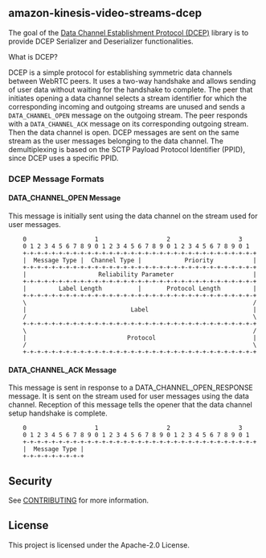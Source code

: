 ## amazon-kinesis-video-streams-dcep

The goal of the [Data Channel Establishment Protocol (DCEP)](https://datatracker.ietf.org/doc/html/rfc8832) library is to provide DCEP Serializer and Deserializer functionalities.

What is DCEP?

DCEP is a simple protocol for establishing symmetric data channels between WebRTC peers. 
It uses a two-way handshake and allows sending of user data without waiting for the handshake to complete.
The peer that initiates opening a data channel selects a stream identifier for which the corresponding incoming 
and outgoing streams are unused and sends a `DATA_CHANNEL_OPEN` message on the outgoing stream. 
The peer responds with a `DATA_CHANNEL_ACK` message on its corresponding outgoing stream. 
Then the data channel is open. DCEP messages are sent on the same stream as the 
user messages belonging to the data channel. 
The demultiplexing is based on the SCTP Payload Protocol Identifier (PPID), since DCEP uses a specific PPID.

### DCEP Message Formats

#### DATA_CHANNEL_OPEN Message

This message is initially sent using the data channel on the stream
used for user messages.

```
    0                   1                   2                   3
    0 1 2 3 4 5 6 7 8 9 0 1 2 3 4 5 6 7 8 9 0 1 2 3 4 5 6 7 8 9 0 1
    +-+-+-+-+-+-+-+-+-+-+-+-+-+-+-+-+-+-+-+-+-+-+-+-+-+-+-+-+-+-+-+-+
    |  Message Type |  Channel Type |            Priority           |
    +-+-+-+-+-+-+-+-+-+-+-+-+-+-+-+-+-+-+-+-+-+-+-+-+-+-+-+-+-+-+-+-+
    |                    Reliability Parameter                      |
    +-+-+-+-+-+-+-+-+-+-+-+-+-+-+-+-+-+-+-+-+-+-+-+-+-+-+-+-+-+-+-+-+
    |         Label Length          |       Protocol Length         |
    +-+-+-+-+-+-+-+-+-+-+-+-+-+-+-+-+-+-+-+-+-+-+-+-+-+-+-+-+-+-+-+-+
    \                                                               /
    |                             Label                             |
    /                                                               \
    +-+-+-+-+-+-+-+-+-+-+-+-+-+-+-+-+-+-+-+-+-+-+-+-+-+-+-+-+-+-+-+-+
    \                                                               /
    |                            Protocol                           |
    /                                                               \
    +-+-+-+-+-+-+-+-+-+-+-+-+-+-+-+-+-+-+-+-+-+-+-+-+-+-+-+-+-+-+-+-+
```

#### DATA_CHANNEL_ACK Message

This message is sent in response to a DATA_CHANNEL_OPEN_RESPONSE
message.  It is sent on the stream used for user messages using the
data channel.  Reception of this message tells the opener that the
data channel setup handshake is complete.

```
    0                   1                   2                   3
    0 1 2 3 4 5 6 7 8 9 0 1 2 3 4 5 6 7 8 9 0 1 2 3 4 5 6 7 8 9 0 1
    +-+-+-+-+-+-+-+-+-+-+-+-+-+-+-+-+-+-+-+-+-+-+-+-+-+-+-+-+-+-+-+-+
    |  Message Type |
    +-+-+-+-+-+-+-+-+
```

## Security

See [CONTRIBUTING](CONTRIBUTING.md#security-issue-notifications) for more information.

## License

This project is licensed under the Apache-2.0 License.

